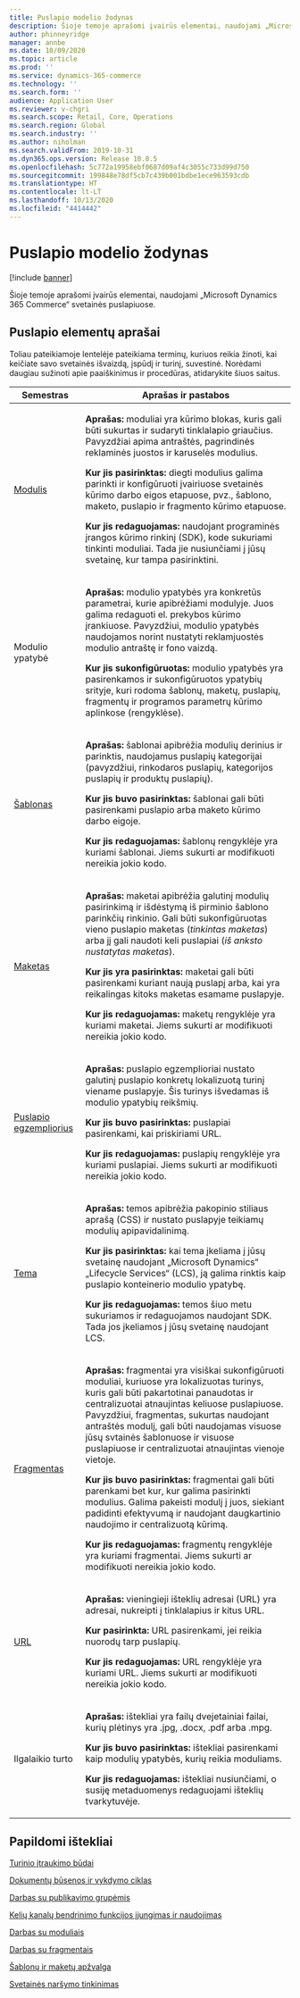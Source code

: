 ```yaml
---
title: Puslapio modelio žodynas
description: Šioje temoje aprašomi įvairūs elementai, naudojami „Microsoft Dynamics 365 Commerce“ svetainės puslapiuose.
author: phinneyridge
manager: annbe
ms.date: 10/09/2020
ms.topic: article
ms.prod: ''
ms.service: dynamics-365-commerce
ms.technology: ''
ms.search.form: ''
audience: Application User
ms.reviewer: v-chgri
ms.search.scope: Retail, Core, Operations
ms.search.region: Global
ms.search.industry: ''
ms.author: niholman
ms.search.validFrom: 2019-10-31
ms.dyn365.ops.version: Release 10.0.5
ms.openlocfilehash: 5c772a19958ebf0687d09af4c3055c733d99d750
ms.sourcegitcommit: 199848e78df5cb7c439b001bdbe1ece963593cdb
ms.translationtype: HT
ms.contentlocale: lt-LT
ms.lasthandoff: 10/13/2020
ms.locfileid: "4414442"
---
```

# <a name="page-model-glossary"></a>Puslapio modelio žodynas


[!include [banner](includes/banner.md)]

Šioje temoje aprašomi įvairūs elementai, naudojami „Microsoft Dynamics 365 Commerce“ svetainės puslapiuose.

## <a name="page-element-definitions"></a>Puslapio elementų aprašai

Toliau pateikiamoje lentelėje pateikiama terminų, kuriuos reikia žinoti, kai keičiate savo svetainės išvaizdą, įspūdį ir turinį, suvestinė. Norėdami daugiau sužinoti apie paaiškinimus ir procedūras, atidarykite šiuos saitus.

| Semestras | Aprašas ir pastabos |
|------|-----------------------|
| [Modulis](work-with-modules.md) | <p>**Aprašas:** moduliai yra kūrimo blokas, kuris gali būti sukurtas ir sudaryti tinklalapio griaučius. Pavyzdžiai apima antraštės, pagrindinės reklaminės juostos ir karuselės modulius.</p><p>**Kur jis pasirinktas:** diegti modulius galima parinkti ir konfigūruoti įvairiuose svetainės kūrimo darbo eigos etapuose, pvz., šablono, maketo, puslapio ir fragmento kūrimo etapuose.</p><p>**Kur jis redaguojamas:** naudojant programinės įrangos kūrimo rinkinį (SDK), kode sukuriami tinkinti moduliai. Tada jie nusiunčiami į jūsų svetainę, kur tampa pasirinktini.</p> |
| Modulio ypatybė | <p>**Aprašas:** modulio ypatybės yra konkretūs parametrai, kurie apibrėžiami modulyje. Juos galima redaguoti el. prekybos kūrimo įrankiuose. Pavyzdžiui, modulio ypatybės naudojamos norint nustatyti reklamjuostės modulio antraštę ir fono vaizdą.</p><p>**Kur jis sukonfigūruotas:** modulio ypatybės yra pasirenkamos ir sukonfigūruotos ypatybių srityje, kuri rodoma šablonų, maketų, puslapių, fragmentų ir programos parametrų kūrimo aplinkose (rengyklėse).</p> |
| [Šablonas](templates-layouts-overview.md) | <p>**Aprašas:** šablonai apibrėžia modulių derinius ir parinktis, naudojamus puslapių kategorijai (pavyzdžiui, rinkodaros puslapių, kategorijos puslapių ir produktų puslapių).</p><p>**Kur jis buvo pasirinktas:** šablonai gali būti pasirenkami puslapio arba maketo kūrimo darbo eigoje.</p><p>**Kur jis redaguojamas:** šablonų rengyklėje yra kuriami šablonai. Jiems sukurti ar modifikuoti nereikia jokio kodo.</p> |
| [Maketas](templates-layouts-overview.md) | <p>**Aprašas:** maketai apibrėžia galutinį modulių pasirinkimą ir išdėstymą iš pirminio šablono parinkčių rinkinio. Gali būti sukonfigūruotas vieno puslapio maketas (*tinkintas maketas*) arba jį gali naudoti keli puslapiai (*iš anksto nustatytas maketas*).</p><p>**Kur jis yra pasirinktas:** maketai gali būti pasirenkami kuriant naują puslapį arba, kai yra reikalingas kitoks maketas esamame puslapyje.</p><p>**Kur jis redaguojamas:** maketų rengyklėje yra kuriami maketai. Jiems sukurti ar modifikuoti nereikia jokio kodo.</p> |
| [Puslapio egzempliorius](modify-existing-page.md) | <p>**Aprašas:** puslapio egzemplioriai nustato galutinį puslapio konkretų lokalizuotą turinį viename puslapyje. Šis turinys išvedamas iš modulio ypatybių reikšmių.</p><p>**Kur jis buvo pasirinktas:** puslapiai pasirenkami, kai priskiriami URL.</p><p>**Kur jis redaguojamas:** puslapių rengyklėje yra kuriami puslapiai. Jiems sukurti ar modifikuoti nereikia jokio kodo.</p> |
| [Tema](select-site-theme.md) | <p>**Aprašas:** temos apibrėžia pakopinio stiliaus aprašą (CSS) ir nustato puslapyje teikiamų modulių apipavidalinimą.</p><p>**Kur jis pasirinktas:** kai tema įkeliama į jūsų svetainę naudojant „Microsoft Dynamics“ „Lifecycle Services“ (LCS), ją galima rinktis kaip puslapio konteinerio modulio ypatybę.</p><p>**Kur jis redaguojamas:** temos šiuo metu sukuriamos ir redaguojamos naudojant SDK. Tada jos įkeliamos į jūsų svetainę naudojant LCS.</p> |
| [Fragmentas](work-with-fragments.md) | <p>**Aprašas:** fragmentai yra visiškai sukonfigūruoti moduliai, kuriuose yra lokalizuotas turinys, kuris gali būti pakartotinai panaudotas ir centralizuotai atnaujintas keliuose puslapiuose. Pavyzdžiui, fragmentas, sukurtas naudojant antraštės modulį, gali būti naudojamas visuose jūsų svtainės šablonuose ir visuose puslapiuose ir centralizuotai atnaujintas vienoje vietoje.</p><p>**Kur jis buvo pasirinktas:** fragmentai gali būti parenkami bet kur, kur galima pasirinkti modulius. Galima pakeisti modulį į juos, siekiant padidinti efektyvumą ir naudojant daugkartinio naudojimo ir centralizuotą kūrimą.</p><p>**Kur jis redaguojamas:** fragmentų rengyklėje yra kuriami fragmentai. Jiems sukurti ar modifikuoti nereikia jokio kodo.</p> |
| [URL](create-page-URL.md) | <p>**Aprašas:** vieningieji išteklių adresai (URL) yra adresai, nukreipti į tinklalapius ir kitus URL.</p><p>**Kur pasirinkta:** URL pasirenkami, jei reikia nuorodų tarp puslapių.</p><p>**Kur jis redaguojamas:** URL rengyklėje yra kuriami URL. Jiems sukurti ar modifikuoti nereikia jokio kodo.</p> |
| Ilgalaikio turto | <p>**Aprašas:** ištekliai yra failų dvejetainiai failai, kurių plėtinys yra .jpg, .docx, .pdf arba .mpg.</p><p>**Kur jis buvo pasirinktas:** ištekliai pasirenkami kaip modulių ypatybės, kurių reikia moduliams.</p><p>**Kur jis redaguojamas:** ištekliai nusiunčiami, o susiję metaduomenys redaguojami išteklių tvarkytuvėje.</p> |

## <a name="additional-resources"></a>Papildomi ištekliai

[Turinio įtraukimo būdai](add-manage-content.md)

[Dokumentų būsenos ir vykdymo ciklas](document-states-overview.md)

[Darbas su publikavimo grupėmis](publish-groups.md)

[Kelių kanalų bendrinimo funkcijos įjungimas ir naudojimas](cross-channel-sharing.md)

[Darbas su moduliais](work-with-modules.md)

[Darbas su fragmentais](work-with-fragments.md)

[Šablonų ir maketų apžvalga](templates-layouts-overview.md)

[Svetainės naršymo tinkinimas](customize-site-navigation.md)
